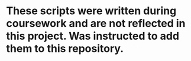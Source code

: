 # These scripts were written during coursework and are not reflected in this project. Was instructed to add them to this repository.
